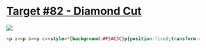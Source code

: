 # [Target #82 - Diamond Cut](https://cssbattle.dev/play/82)

![](https://cssbattle.dev/targets/82.png)

```HTML
<p a><p b><p c><style>*{background:#F3AC3C}p{position:fixed;transform:rotate(45deg)}[a]{background:#1A4341;padding:15;border:35px solid#F3AC3C;box-shadow:0 0 0 30px#998235;margin:92 140}[b]{margin:80 128;width:32;height:30}[c]{margin:80 220;width:30;height:34
```